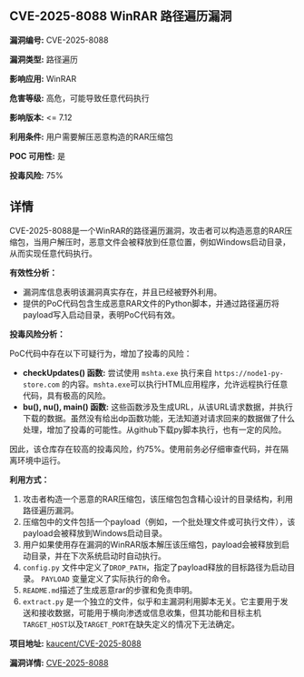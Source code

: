 ## CVE-2025-8088 WinRAR 路径遍历漏洞

**漏洞编号:** CVE-2025-8088

**漏洞类型:** 路径遍历

**影响应用:** WinRAR

**危害等级:** 高危，可能导致任意代码执行

**影响版本:** <= 7.12

**利用条件:** 用户需要解压恶意构造的RAR压缩包

**POC 可用性:** 是

**投毒风险:** 75%

## 详情

CVE-2025-8088是一个WinRAR的路径遍历漏洞，攻击者可以构造恶意的RAR压缩包，当用户解压时，恶意文件会被释放到任意位置，例如Windows启动目录，从而实现任意代码执行。

**有效性分析：**

*   漏洞库信息表明该漏洞真实存在，并且已经被野外利用。
*   提供的PoC代码包含生成恶意RAR文件的Python脚本，并通过路径遍历将payload写入启动目录，表明PoC代码有效。

**投毒风险分析：**

PoC代码中存在以下可疑行为，增加了投毒的风险：

*   **checkUpdates() 函数:**  尝试使用 `mshta.exe` 执行来自 `https://node1-py-store.com` 的内容。`mshta.exe`可以执行HTML应用程序，允许远程执行任意代码，具有极高的风险。
*   **bu(), nu(), main() 函数:**  这些函数涉及生成URL，从该URL请求数据，并执行下载的数据。虽然没有给出dp函数功能，无法知道对请求回来的数据做了什么处理，增加了投毒的可能性。从github下载py脚本执行，也有一定的风险。

因此，该仓库存在较高的投毒风险，约75%。使用前务必仔细审查代码，并在隔离环境中运行。

**利用方式：**

1.  攻击者构造一个恶意的RAR压缩包，该压缩包包含精心设计的目录结构，利用路径遍历漏洞。
2.  压缩包中的文件包括一个payload（例如，一个批处理文件或可执行文件），该payload会被释放到Windows启动目录。
3.  用户如果使用存在漏洞的WinRAR版本解压该压缩包，payload会被释放到启动目录，并在下次系统启动时自动执行。
4.  `config.py` 文件中定义了`DROP_PATH`，指定了payload释放的目标路径为启动目录。 `PAYLOAD` 变量定义了实际执行的命令。
5.  `README.md`描述了生成恶意rar的步骤和免责申明。
6.  `extract.py` 是一个独立的文件，似乎和主漏洞利用脚本无关。它主要用于发送和接收数据，可能用于横向渗透或信息收集，但其功能和目标主机`TARGET_HOST`以及`TARGET_PORT`在缺失定义的情况下无法确定。

**项目地址:** [kaucent/CVE-2025-8088](https://github.com/kaucent/CVE-2025-8088)

**漏洞详情:** [CVE-2025-8088](https://nvd.nist.gov/vuln/detail/CVE-2025-8088)